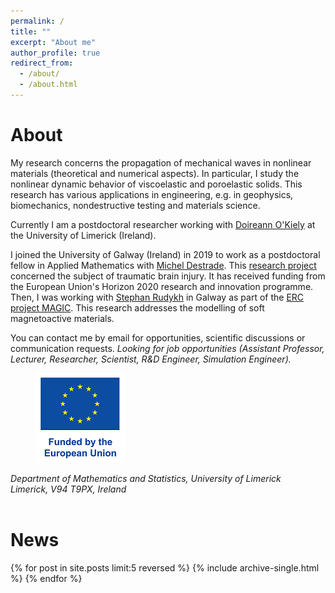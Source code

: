 ```yaml
---
permalink: /
title: ""
excerpt: "About me"
author_profile: true
redirect_from: 
  - /about/
  - /about.html
---
```


About
======

My research concerns the propagation of mechanical waves in nonlinear materials (theoretical and numerical aspects). In particular, I study the nonlinear dynamic behavior of viscoelastic and poroelastic solids. This research has various applications in engineering, e.g. in geophysics, biomechanics, nondestructive testing and materials science.

Currently I am a postdoctoral researcher working with [Doireann O'Kiely]() at the University of Limerick (Ireland).

I joined the University of Galway (Ireland) in 2019 to work as a postdoctoral fellow in Applied Mathematics with [Michel Destrade](https://www.universityofgalway.ie/science-engineering/school-of-maths/staff-profiles/academic/micheldestrade/). This [research project](https://cordis.europa.eu/project/id/101023950) concerned the subject of traumatic brain injury. It has received funding from the European Union's Horizon 2020 research and innovation programme. Then, I was working with [Stephan Rudykh](https://scholar.google.com/citations?user=gGiZAKUAAAAJ) in Galway as part of the [ERC project MAGIC](https://cordis.europa.eu/project/id/852281). This research addresses the modelling of soft magnetoactive materials.

You can contact me by email for opportunities, scientific discussions or communication requests. <em> Looking for job opportunities (Assistant Professor, Lecturer, Researcher, Scientist, R&D Engineer, Simulation Engineer). </em>

<figure>
  <img src='/images/Logo_EU_V.png' width="143" height="143" alt="EU emblem">
</figure>

<address>
Department of Mathematics and Statistics, University of Limerick<br>
Limerick, V94 T9PX, Ireland​
</address><br>

News
======

{% for post in site.posts limit:5 reversed %}
  {% include archive-single.html %}
{% endfor %}